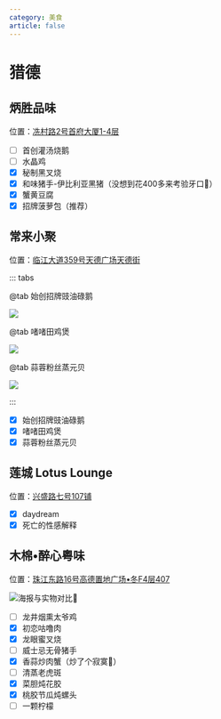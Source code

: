 ```yaml
---
category: 美食
article: false
---
```


# 猎德

## 炳胜品味

<span class="icon iconfont icon-locate"></span> 位置：<a href="https://ditu.amap.com/place/B00140UVX2" target="_blank">冼村路2号首府大厦1-4层</a>

- [ ] 首创灌汤烧鹅
- [ ] 水晶鸡
- [x] 秘制黑叉烧
- [x] 和味猪手-伊比利亚黑猪（没想到花400多来考验牙口:see_no_evil:）
- [x] 蟹黄豆腐
- [x] 招牌菠萝包（推荐）

## 常来小聚

<span class="icon iconfont icon-locate"></span> 位置：<a href="https://ditu.amap.com/place/B0FFLQFDXL" target="_blank">临江大道359号天德广场天德街</a>

::: tabs

@tab 始创招牌豉油碌鹅

![](https://img.sherry4869.com/blog/life/food/guangzhou/th/ld/clxj/img.jpg)

@tab 啫啫田鸡煲

![](https://img.sherry4869.com/blog/life/food/guangzhou/th/ld/clxj/img_2.jpg)

@tab 蒜蓉粉丝蒸元贝

![](https://img.sherry4869.com/blog/life/food/guangzhou/th/ld/clxj/img_3.jpg)

:::

- [x] 始创招牌豉油碌鹅
- [x] 啫啫田鸡煲
- [x] 蒜蓉粉丝蒸元贝

## 莲城 Lotus Lounge

<span class="icon iconfont icon-locate"></span> 位置：<a href="https://ditu.amap.com/place/B0FFHBYPRP" target="_blank">兴盛路七号107铺</a>

- [x] daydream
- [x] 死亡的性感解释

## 木棉•醉心粤味

<span class="icon iconfont icon-locate"></span> 位置：<a href="https://ditu.amap.com/place/B0GROY2454" target="_blank">珠江东路16号高德置地广场•冬F4层407</a>

![海报与实物对比:see_no_evil:](https://img.sherry4869.com/blog/life/food/guangzhou/th/ld/mmzx/img.jpg)

- [ ] 龙井烟熏太爷鸡
- [x] 初恋咕噜肉
- [x] 龙眼蜜叉烧
- [ ] 威士忌无骨猪手
- [x] 香蒜炒肉蟹（炒了个寂寞:see_no_evil:）
- [ ] 清蒸老虎斑
- [x] 菜胆炖花胶
- [x] 桃胶节瓜炖螺头
- [ ] 一颗柠檬